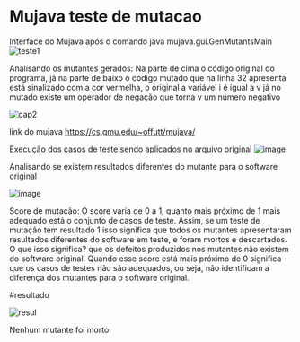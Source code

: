 # Mujava teste de mutacao
Interface do Mujava após o comando 
java mujava.gui.GenMutantsMain
![teste1](https://user-images.githubusercontent.com/79465402/140442059-b8936d48-cef7-4bdd-a5f7-99648a35aa42.JPG)

Analisando os mutantes gerados:
Na parte de cima o código original do programa, já na parte de baixo o código mutado que na linha 32 apresenta está sinalizado com a cor vermelha, o original a variável i é igual a v já no mutado existe um operador de negação que torna v um número negativo 

![cap2](https://user-images.githubusercontent.com/79465402/140442963-ce7137bd-a728-4a31-935b-3f53bf01168f.JPG)

link do mujava https://cs.gmu.edu/~offutt/mujava/

Execução dos casos de teste sendo aplicados no arquivo original
![image](https://user-images.githubusercontent.com/79465402/140443989-bb801248-4f03-4ef6-a872-ae0b0276112e.png)

Analisando se existem resultados diferentes do mutante para o software original 

![image](https://user-images.githubusercontent.com/79465402/140444038-2ed79f6c-81cb-495a-8c6a-37c2223f4992.png)

Score de mutação: 
O score varia de 0 a 1, quanto mais próximo de 1 mais adequado está o conjunto de casos de teste. Assim, se um teste de mutação tem resultado 1 isso significa que todos os mutantes apresentaram resultados diferentes do software em teste, e foram mortos e descartados. O que isso significa? que os defeitos produzidos nos mutantes não existem do software original. Quando esse score está mais próximo de 0 significa que os casos de testes não são adequados, ou seja, não identificam a diferença dos mutantes para o software original. 


#resultado

![resul](https://user-images.githubusercontent.com/79465402/140444828-6e7b9a00-e3da-4b49-b1b5-af11d8e76d85.JPG)


Nenhum mutante foi morto 


